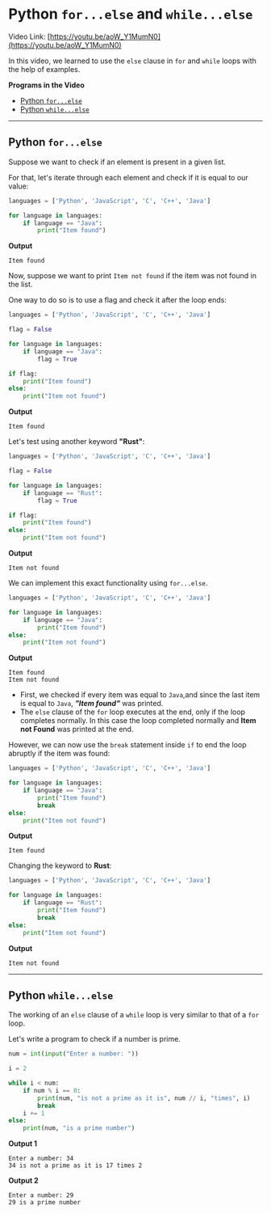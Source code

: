 # Python `for...else` and `while...else`

Video Link: [https://youtu.be/aoW_Y1MumN0](https://youtu.be/aoW_Y1MumN0)

In this video, we learned to use the `else` clause in `for` and `while` loops with the help of examples.

**Programs in the Video**

- [Python `for...else`](#python-forelse)
- [Python `while...else`](#python-whileelse)

---

## Python `for...else`

Suppose we want to check if an element is present in a given list.

For that, let's iterate through each element and check if it is equal to our value:

```python
languages = ['Python', 'JavaScript', 'C', 'C++', 'Java']

for language in languages:
    if language == "Java":
        print("Item found")
```

**Output**

```
Item found
```

Now, suppose we want to print `Item not found` if the item was not found in the list.

One way to do so is to use a flag and check it after the loop ends:

```python
languages = ['Python', 'JavaScript', 'C', 'C++', 'Java']

flag = False

for language in languages:
    if language == "Java":
        flag = True

if flag:
    print("Item found")
else:
    print("Item not found")
```

**Output**

```
Item found
```

Let's test using another keyword **"Rust"**:

```python
languages = ['Python', 'JavaScript', 'C', 'C++', 'Java']

flag = False

for language in languages:
    if language == "Rust":
        flag = True

if flag:
    print("Item found")
else:
    print("Item not found")
```

**Output**

```
Item not found
```

We can implement this exact functionality using `for...else`.

```python
languages = ['Python', 'JavaScript', 'C', 'C++', 'Java']

for language in languages:
    if language == "Java":
        print("Item found")
else:
    print("Item not found")
```

**Output**

```
Item found
Item not found
```

* First, we checked if every item was equal to `Java`,and since the last item is equal to `Java`, ***"Item found"*** was
  printed.
* The `else` clause of the `for` loop executes at the end, only if the loop completes normally. In this case the loop
  completed normally and **Item not Found** was printed at the end.

However, we can now use the `break` statement inside `if` to end the loop abruptly if the item was found:

```python
languages = ['Python', 'JavaScript', 'C', 'C++', 'Java']

for language in languages:
    if language == "Java":
        print("Item found")
        break
else:
    print("Item not found")
```

**Output**

```
Item found
```

Changing the keyword to **Rust**:

```python
languages = ['Python', 'JavaScript', 'C', 'C++', 'Java']

for language in languages:
    if language == "Rust":
        print("Item found")
        break
else:
    print("Item not found")
```

**Output**

```
Item not found
```

---

## Python `while...else`

The working of an `else` clause of a `while` loop is very similar to that of a `for` loop.

Let's write a program to check if a number is prime.

```python
num = int(input("Enter a number: "))

i = 2

while i < num:
    if num % i == 0:
        print(num, "is not a prime as it is", num // i, "times", i)
        break
    i += 1
else:
    print(num, "is a prime number")
```

**Output 1**

```
Enter a number: 34
34 is not a prime as it is 17 times 2
```

**Output 2**

```
Enter a number: 29
29 is a prime number
```